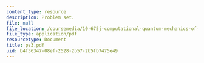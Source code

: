 ```yaml
---
content_type: resource
description: Problem set.
file: null
file_location: /coursemedia/10-675j-computational-quantum-mechanics-of-molecular-and-extended-systems-fall-2004/b4f3634708ef25282b572b5fb7475e49_ps3.pdf
file_type: application/pdf
resourcetype: Document
title: ps3.pdf
uid: b4f36347-08ef-2528-2b57-2b5fb7475e49
---
```

